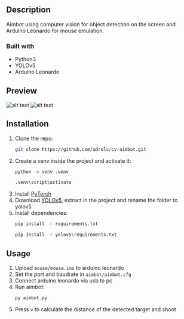 ## Description

Aimbot using computer vision for object detection on the screen and Arduino Leonardo for mouse emulation.

### Built with

* Python3
* YOLOv5
* Arduino Leonardo

## Preview

![alt text](docs/aim_ard.gif "")
![alt text](docs/aim.gif "") 

## Installation

1. Clone the repo:
   ```sh
   git clone https://github.com/adrolc/cv-aimbot.git
   ```
2. Create a venv inside the project and activate it:
    ```sh
    python -m venv .venv
    ```
    ```sh
    .venv\script\activate
    ```
3. Install [PyTorch](https://pytorch.org/get-started/locally/)
4. Download [YOLOv5](https://github.com/ultralytics/yolov5/archive/refs/heads/master.zip), extract in the project and rename the folder to yolov5
5. Install dependencies:
    ```sh
    pip install -r requirements.txt
    ```
    ```sh
    pip install -r yolov5\requirements.txt
    ```

## Usage

1. Upload `mouse/mouse.ino` to arduino leonardo
2. Set the port and baudrate in `aimbot/aimbot.cfg`
3. Connect arduino leonardo via usb to pc
4. Run aimbot:
    ```sh
    py aimbot.py
    ```
5. Press `v` to calculate the distance of the detected target and shoot